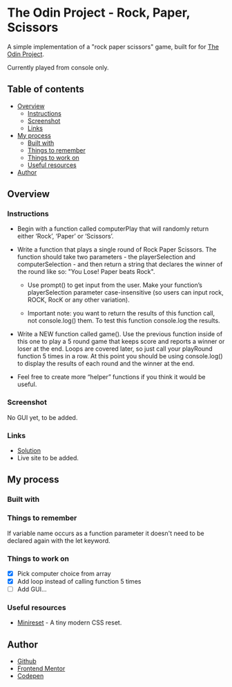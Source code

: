 # The Odin Project - Rock, Paper, Scissors

A simple implementation of a "rock paper scissors" game, built for for [The Odin Project](https://www.theodinproject.com).

Currently played from console only.


## Table of contents

- [Overview](#overview)
  - [Instructions](#instructions)
  - [Screenshot](#screenshot)
  - [Links](#links)
- [My process](#my-process)
  - [Built with](#built-with)
  - [Things to remember](#things-to-remember)
  - [Things to work on](#things-to-work-on)
  - [Useful resources](#useful-resources)
- [Author](#author)

## Overview

### Instructions

- Begin with a function called computerPlay that will randomly return either ‘Rock’, ‘Paper’ or ‘Scissors’.

- Write a function that plays a single round of Rock Paper Scissors. The function should take two parameters - the playerSelection and computerSelection - and then return a string that declares the winner of the round like so: "You Lose! Paper beats Rock".

  - Use prompt() to get input from the user. Make your function’s playerSelection parameter case-insensitive (so users can input rock, ROCK, RocK or any other variation).

  - Important note: you want to return the results of this function call, not console.log() them. To test this function console.log the results.

- Write a NEW function called game(). Use the previous function inside of this one to play a 5 round game that keeps score and reports a winner or loser at the end. Loops are covered later, so just call your playRound function 5 times in a row. At this point you should be using console.log() to display the results of each round and the winner at the end.

- Feel free to create more “helper” functions if you think it would be useful.



### Screenshot

No GUI yet, to be added.

### Links

- [Solution](https://github.com/je-jo/rock-paper-scissors)
- Live site to be added.

## My process

### Built with

### Things to remember

If variable name occurs as a function parameter it doesn't need to be declared again with the let keyword. 

### Things to work on

- [x] Pick computer choice from array
- [x] Add loop instead of calling function 5 times
- [ ] Add GUI...

### Useful resources

- [Minireset](https://awesomeopensource.com/project/jgthms/minireset.css?categoryPage=29) - A tiny modern CSS reset. 

## Author

- [Github](https://github.com/je-jo)
- [Frontend Mentor](https://www.frontendmentor.io/profile/je-jo)
- [Codepen](https://codepen.io/je-jo)